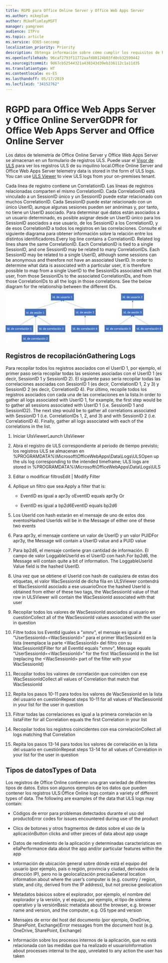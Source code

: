 ```yaml
---
title: RGPD para Office Online Server y Office Web Apps Server
ms.author: mikeplum
author: MikePlumleyMSFT
manager: pamgreen
audience: ITPro
ms.topic: article
ms.service: O365-seccomp
localization_priority: Priority
description: Obtenga información sobre cómo cumplir los requisitos de RGPD en Exchange Server local.
ms.openlocfilehash: 96caf2793f11772aafd80124b03fd0cb32599442
ms.sourcegitcommit: 9d67cb52544321a430343d39eb336112c1a11d35
ms.translationtype: HT
ms.contentlocale: es-ES
ms.lasthandoff: 05/17/2019
ms.locfileid: "34152762"
---
```

# <a name="gdpr-for-office-web-apps-server-and-office-online-server"></a><span data-ttu-id="26627-103">RGPD para Office Web Apps Server y Office Online Server</span><span class="sxs-lookup"><span data-stu-id="26627-103">GDPR for Office Web Apps Server and Office Online Server</span></span>

<span data-ttu-id="26627-p101">Los datos de telemetría de Office Online Server y Office Web Apps Server se almacenan en un formulario de registros ULS. Puede usar el [Visor de ULS](https://www.microsoft.com/en-us/download/details.aspx?id=44020) para ver los registros ULS de su inquilino local.</span><span class="sxs-lookup"><span data-stu-id="26627-p101">Office Online Server and Office Web Apps Server telemetry data is stored in the form of ULS logs. You can use [ULS Viewer](https://www.microsoft.com/en-us/download/details.aspx?id=44020) to view ULS logs from your on-premises tenant.</span></span>

<span data-ttu-id="26627-p102">Cada línea de registro contiene un CorrelationID. Las líneas de registros relacionadas comparten el mismo CorrelationID. Cada CorrelationID está vinculado a un SessionID único y un SessionID puede estar relacionado con muchos CorrelationID. Cada SessionID puede estar relacionado con un único UserID, aunque algunas sesiones pueden ser anónimas y, por tanto, no tiene un UserID asociado. Para determinar qué datos están asociados a un usuario determinado, es posible asignar desde un UserID único para los SessionID asociados a ese usuario, de los SessionID a los CorrelationID, y de esos CorrelationID a todos los registros en las correlaciones. Consulte el siguiente diagrama para obtener información sobre la relación entre los distintos identificadores.</span><span class="sxs-lookup"><span data-stu-id="26627-p102">Every log line contains a CorrelationID. Related log lines share the same CorrelationID. Each CorrelationID is tied to a single SessionID, and one SessionID may be related to many CorrelationIDs. Each SessionID may be related to a single UserID, although some sessions can be anonymous and therefore not have an associated UserID. In order to determine what data is associated with a particular user, it is therefore possible to map from a single UserID to the SessionIDs associated with that user, from those SessionIDs to the associated CorrelationIDs, and from those CorrelationIDs to all the logs in those correlations. See the below diagram for the relationship between the different IDs.</span></span>

![](media/gdpr-for-office-online-server-image1.jpg)

## <a name="gathering-logs"></a><span data-ttu-id="26627-112">Registros de recopilación</span><span class="sxs-lookup"><span data-stu-id="26627-112">Gathering Logs</span></span>

<span data-ttu-id="26627-p103">Para recopilar todos los registros asociados con el UserID 1, por ejemplo, el primer paso sería recopilar todas las sesiones asociadas con el UserID 1 (es decir, SessionID 1 y SessionID 2). El siguiente paso sería recopilar todas las correlaciones asociadas con SessionID 1 (es decir, CorrelationID 1, 2 y 3) y SessionID 2 (es decir, CorrelationID 4). Por último, recopile todos los registros asociados con cada una de las correlaciones en la lista.</span><span class="sxs-lookup"><span data-stu-id="26627-p103">In order to gather all logs associated with UserID 1, for example, the first step would be to gather all sessions associated with UserID 1 (i.e. SessionID 1 and SessionID2). The next step would be to gather all correlations associated with SessionID 1 (i.e. CorrelationIDs 1, 2, and 3) and with SessionID 2 (i.e. CorrelationID 4). Finally, gather all logs associated with each of the correlations in the list.</span></span>

1.  <span data-ttu-id="26627-116">Iniciar UlsViewer</span><span class="sxs-lookup"><span data-stu-id="26627-116">Launch UlsViewer</span></span>

2.  <span data-ttu-id="26627-117">Abra el registro de ULS correspondiente al periodo de tiempo previsto; los registros ULS se almacenan en %PROGRAMDATA%\\Microsoft\\OfficeWebApps\\Data\\Logs\\ULS</span><span class="sxs-lookup"><span data-stu-id="26627-117">Open up the uls log corresponding to the intended timeframe; ULS logs are stored in %PROGRAMDATA%\\Microsoft\\OfficeWebApps\\Data\\Logs\\ULS</span></span>

3.  <span data-ttu-id="26627-118">Editar o modificar filtros</span><span class="sxs-lookup"><span data-stu-id="26627-118">Edit | Modify Filter</span></span>

4.  <span data-ttu-id="26627-119">Aplique un filtro que sea:</span><span class="sxs-lookup"><span data-stu-id="26627-119">Apply a filter that is:</span></span>

    -   <span data-ttu-id="26627-120">EventID es igual a apr3y o</span><span class="sxs-lookup"><span data-stu-id="26627-120">EventID equals apr3y Or</span></span>

    -   <span data-ttu-id="26627-121">EventID es igual a bp2d6</span><span class="sxs-lookup"><span data-stu-id="26627-121">EventID equals bp2d6</span></span>

5.  <span data-ttu-id="26627-122">Los UserId con hash estarán en el mensaje de uno de estos dos eventos</span><span class="sxs-lookup"><span data-stu-id="26627-122">Hashed UserIds will be in the Message of either one of these two events</span></span>

6.  <span data-ttu-id="26627-123">Para apr3y, el mensaje contiene un valor de UserID y un valor PUID</span><span class="sxs-lookup"><span data-stu-id="26627-123">For apr3y, the Message will contain a UserID value and a PUID value</span></span>

7.  <span data-ttu-id="26627-p104">Para bp2d6, el mensaje contiene gran cantidad de información. El campo de valor LoggableUserId es el UserID con hash.</span><span class="sxs-lookup"><span data-stu-id="26627-p104">For bp2d6, the Message will contain quite a bit of information. The LoggableUserId Value field is the hashed UserID.</span></span>

8.  <span data-ttu-id="26627-126">Una vez que se obtiene el UserId con hash de cualquiera de estas dos etiquetas, el valor WacSessionId de dicha fila en ULSViewer contendrá el WacSessionId asociado a ese usuario</span><span class="sxs-lookup"><span data-stu-id="26627-126">Once the hashed UserId is obtained from either of these two tags, the WacSessionId value of that row in ULSViewer will contain the WacSessionId associated with that user</span></span>

9.  <span data-ttu-id="26627-127">Recopilar todos los valores de WacSessionId asociados al usuario en cuestión</span><span class="sxs-lookup"><span data-stu-id="26627-127">Collect all of the WacSessionId values associated with the user in question</span></span>

10. <span data-ttu-id="26627-128">Filtre todos los EventId iguales a "xmnv", el mensaje es igual a "UserSessionId=\<WacSessionId\>" para el primer WacSessionId en la lista (reemplace la parte \<WacSessionId\> del filtro con su WacSessionId)</span><span class="sxs-lookup"><span data-stu-id="26627-128">Filter for all EventId equals "xmnv", Message equals "UserSessionId=\<WacSessionId\>" for the first WacSessionId in the list (replacing the \<WacSessionId\> part of the filter with your WacSessionId)</span></span>

11. <span data-ttu-id="26627-129">Recopilar todos los valores de correlación que coinciden con ese WacSessionId</span><span class="sxs-lookup"><span data-stu-id="26627-129">Collect all values of Correlation that match that WacSessionId</span></span>

12. <span data-ttu-id="26627-130">Repita los pasos 10-11 para todos los valores de WacSessionId en la lista del usuario en cuestión</span><span class="sxs-lookup"><span data-stu-id="26627-130">Repeat steps 10-11 for all values of WacSessionId in your list for the user in question</span></span>

13. <span data-ttu-id="26627-131">Filtrar todas las correlaciones es igual a la primera correlación en la lista</span><span class="sxs-lookup"><span data-stu-id="26627-131">Filter for all Correlation equals the first Correlation in your list</span></span>

14. <span data-ttu-id="26627-132">Recopilar todos los registros coincidentes con esa correlación</span><span class="sxs-lookup"><span data-stu-id="26627-132">Collect all logs matching that Correlation</span></span>

15. <span data-ttu-id="26627-133">Repita los pasos 13-14 para todos los valores de correlación en la lista del usuario en cuestión</span><span class="sxs-lookup"><span data-stu-id="26627-133">Repeat steps 13-14 for all values of Correlation in your list for the user in question</span></span>

## <a name="types-of-data"></a><span data-ttu-id="26627-134">Tipos de datos</span><span class="sxs-lookup"><span data-stu-id="26627-134">Types of Data</span></span>

<span data-ttu-id="26627-p105">Los registros de Office Online contienen una gran variedad de diferentes tipos de datos. Estos son algunos ejemplos de los datos que pueden contener los registros ULS:</span><span class="sxs-lookup"><span data-stu-id="26627-p105">Office Online logs contain a variety of different types of data. The following are examples of the data that ULS logs may contain:</span></span>

-   <span data-ttu-id="26627-137">Códigos de error para problemas detectados durante el uso del producto</span><span class="sxs-lookup"><span data-stu-id="26627-137">Error codes for issues encountered during use of the product</span></span>

-   <span data-ttu-id="26627-138">Clics de botones y otros fragmentos de datos sobre el uso de la aplicación</span><span class="sxs-lookup"><span data-stu-id="26627-138">Button clicks and other pieces of data about app usage</span></span>

-   <span data-ttu-id="26627-139">Datos de rendimiento de la aplicación y determinadas características en ella</span><span class="sxs-lookup"><span data-stu-id="26627-139">Performance data about the app and/or particular features within the app</span></span>

-   <span data-ttu-id="26627-140">Información de ubicación general sobre dónde está el equipo del usuario (por ejemplo, país o región, provincia y ciudad, derivados de la dirección IP), pero no la geolocalización precisa</span><span class="sxs-lookup"><span data-stu-id="26627-140">General location information about where the user’s computer is (e.g. country / region, state, and city, derived from the IP address), but not precise geolocation</span></span>

-   <span data-ttu-id="26627-141">Metadatos básicos sobre el explorador, por ejemplo, el nombre del explorador y la versión, y el equipo, por ejemplo, el tipo de sistema operativo y la versión</span><span class="sxs-lookup"><span data-stu-id="26627-141">Basic metadata about the browser, e.g. browser name and version, and the computer, e.g. OS type and version</span></span>

-   <span data-ttu-id="26627-142">Mensajes de error del host del documento (por ejemplo, OneDrive, SharePoint, Exchange)</span><span class="sxs-lookup"><span data-stu-id="26627-142">Error messages from the document host (e.g. OneDrive, SharePoint, Exchange)</span></span>

-   <span data-ttu-id="26627-143">Información sobre los procesos internos de la aplicación, que no está relacionada con las medidas que ha realizado el usuario</span><span class="sxs-lookup"><span data-stu-id="26627-143">Information about processes internal to the app, unrelated to any action the user has taken</span></span>
